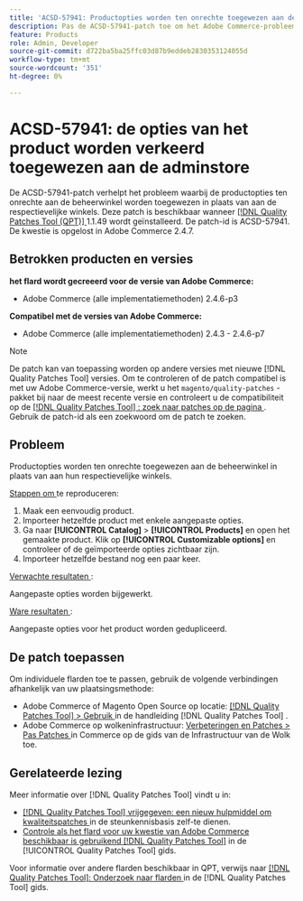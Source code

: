 ```yaml
---
title: 'ACSD-57941: Productopties worden ten onrechte toegewezen aan de beheerwinkel.'
description: Pas de ACSD-57941-patch toe om het Adobe Commerce-probleem op te lossen, waarbij productopties onjuist aan de beheerwinkel worden toegewezen in plaats van aan de respectievelijke winkels.
feature: Products
role: Admin, Developer
source-git-commit: d722ba5ba25ffc03d87b9eddeb2830353124055d
workflow-type: tm+mt
source-wordcount: '351'
ht-degree: 0%

---
```


# ACSD-57941: de opties van het product worden verkeerd toegewezen aan de adminstore

De ACSD-57941-patch verhelpt het probleem waarbij de productopties ten onrechte aan de beheerwinkel worden toegewezen in plaats van aan de respectievelijke winkels. Deze patch is beschikbaar wanneer [[!DNL Quality Patches Tool (QPT)] ](https://experienceleague.adobe.com/en/docs/commerce-knowledge-base/kb/announcements/commerce-announcements/magento-quality-patches-released-new-tool-to-self-serve-quality-patches) 1.1.49 wordt geïnstalleerd. De patch-id is ACSD-57941. De kwestie is opgelost in Adobe Commerce 2.4.7.

## Betrokken producten en versies

**het flard wordt gecreeerd voor de versie van Adobe Commerce:**

* Adobe Commerce (alle implementatiemethoden) 2.4.6-p3

**Compatibel met de versies van Adobe Commerce:**

* Adobe Commerce (alle implementatiemethoden) 2.4.3 - 2.4.6-p7

>[!NOTE]
>
>De patch kan van toepassing worden op andere versies met nieuwe [!DNL Quality Patches Tool] versies. Om te controleren of de patch compatibel is met uw Adobe Commerce-versie, werkt u het `magento/quality-patches` -pakket bij naar de meest recente versie en controleert u de compatibiliteit op de [[!DNL Quality Patches Tool] : zoek naar patches op de pagina ](https://experienceleague.adobe.com/tools/commerce-quality-patches/index.html) . Gebruik de patch-id als een zoekwoord om de patch te zoeken.

## Probleem

Productopties worden ten onrechte toegewezen aan de beheerwinkel in plaats van aan hun respectievelijke winkels.

<u> Stappen om </u> te reproduceren:

1. Maak een eenvoudig product.
1. Importeer hetzelfde product met enkele aangepaste opties.
1. Ga naar **[!UICONTROL Catalog]** > **[!UICONTROL Products]** en open het gemaakte product. Klik op **[!UICONTROL Customizable options]** en controleer of de geïmporteerde opties zichtbaar zijn.
1. Importeer hetzelfde bestand nog een paar keer.

<u> Verwachte resultaten </u>:

Aangepaste opties worden bijgewerkt.

<u> Ware resultaten </u>:

Aangepaste opties voor het product worden gedupliceerd.

## De patch toepassen

Om individuele flarden toe te passen, gebruik de volgende verbindingen afhankelijk van uw plaatsingsmethode:

* Adobe Commerce of Magento Open Source op locatie: [[!DNL Quality Patches Tool]  > Gebruik ](https://experienceleague.adobe.com/docs/commerce-operations/tools/quality-patches-tool/usage.html) in de handleiding [!DNL Quality Patches Tool] .
* Adobe Commerce op wolkeninfrastructuur: [ Verbeteringen en Patches > Pas Patches ](https://experienceleague.adobe.com/docs/commerce-cloud-service/user-guide/develop/upgrade/apply-patches.html) in Commerce op de gids van de Infrastructuur van de Wolk toe.

## Gerelateerde lezing

Meer informatie over [!DNL Quality Patches Tool] vindt u in:

* [[!DNL Quality Patches Tool]  vrijgegeven: een nieuw hulpmiddel om kwaliteitspatches ](https://experienceleague.adobe.com/en/docs/commerce-knowledge-base/kb/announcements/commerce-announcements/magento-quality-patches-released-new-tool-to-self-serve-quality-patches) in de steunkennisbasis zelf-te dienen.
* [ Controle als het flard voor uw kwestie van Adobe Commerce beschikbaar is gebruikend  [!DNL Quality Patches Tool]](/help/tools/quality-patches-tool/patches-available-in-qpt/check-patch-for-magento-issue-with-magento-quality-patches.md) in de [!UICONTROL Quality Patches Tool] gids.


Voor informatie over andere flarden beschikbaar in QPT, verwijs naar [[!DNL Quality Patches Tool]: Onderzoek naar flarden ](https://experienceleague.adobe.com/tools/commerce-quality-patches/index.html) in de [!DNL Quality Patches Tool] gids.

